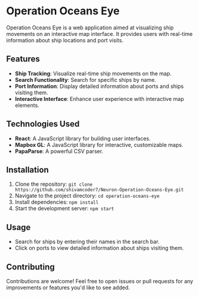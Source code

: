 # Operation Oceans Eye

Operation Oceans Eye is a web application aimed at visualizing ship movements on an interactive map interface. It provides users with real-time information about ship locations and port visits.

## Features

- **Ship Tracking**: Visualize real-time ship movements on the map.
- **Search Functionality**: Search for specific ships by name.
- **Port Information**: Display detailed information about ports and ships visiting them.
- **Interactive Interface**: Enhance user experience with interactive map elements.

## Technologies Used

- **React**: A JavaScript library for building user interfaces.
- **Mapbox GL**: A JavaScript library for interactive, customizable maps.
- **PapaParse**: A powerful CSV parser.

## Installation

1. Clone the repository: `git clone https://github.com/shivamcoder7/Neuron-Operation-Oceans-Eye.git`
2. Navigate to the project directory: `cd operation-oceans-eye`
3. Install dependencies: `npm install`
4. Start the development server: `npm start`

## Usage

- Search for ships by entering their names in the search bar.
- Click on ports to view detailed information about ships visiting them.

## Contributing

Contributions are welcome! Feel free to open issues or pull requests for any improvements or features you'd like to see added.